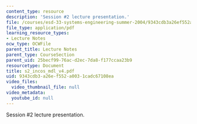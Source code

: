 ```yaml
---
content_type: resource
description: 'Session #2 lecture presentation.'
file: /courses/esd-33-systems-engineering-summer-2004/9343cdb3a26ef552a0031cadc67108ea_s2_incos_mdl_v4.pdf
file_type: application/pdf
learning_resource_types:
- Lecture Notes
ocw_type: OCWFile
parent_title: Lecture Notes
parent_type: CourseSection
parent_uid: 25becf99-76ac-d2ec-7da8-f177ccaa23b9
resourcetype: Document
title: s2_incos_mdl_v4.pdf
uid: 9343cdb3-a26e-f552-a003-1cadc67108ea
video_files:
  video_thumbnail_file: null
video_metadata:
  youtube_id: null
---
```

Session #2 lecture presentation.

